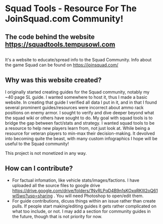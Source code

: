 # Squad Tools - Resource For The JoinSquad.com Community!

## The code behind the website https://squadtools.tempusowl.com

## 
It's a website to educate/spread info to the Squad Community. Info about the game Squad can be found on https://joinsquad.com/ 

## Why was this website created?
I originally started creating guides for the Squad community, notably my ~40 page SL guide. I wanted somewhere to host it, thus I made a basic website. In creating that guide I verified all data I put in it, and in that I found several prominent guides/resources were incorrect about ammo rack positions on enemy armor. I sought to verify and dive deeper beyond what the squad wiki or others have sought to do. My goal with squad tools is to bridge the gap between fact/stats and strategy. I wanted squad tools to be a resource to help new players learn from, not just look at. While being a resource for veteran players to min-max their decision-making. It devolved into becoming quite the beast, with many custom infographics I hope will be useful to the Squad community! 

This project is not monetized in any way.


## How can I contribute? 
  - For factual infomation, like vehicle stats/images/factions. I have uploaded all the source files to google drive https://drive.google.com/drive/folders/1NyRLPqD4B9n1sKOxqRKlll2oQ61wI5wo?usp=sharing . You will need Photoshop to open/edit them.
  - For guide contributions, dicuss things within an issue rather than create pulls. If people start making/editing guides it gets rather complicated on what too include, or not. I may add a section for community guides in the future, though that is not priority for now.
 
